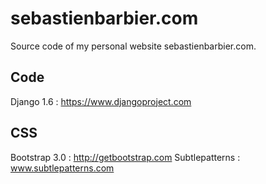 sebastienbarbier.com
====================

Source code of my personal website sebastienbarbier.com.

Code
----

Django 1.6 : https://www.djangoproject.com

CSS
---

Bootstrap 3.0 : http://getbootstrap.com
Subtlepatterns : www.subtlepatterns.com
